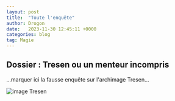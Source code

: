 ```yaml
---
layout: post
title:  "Toute l'enquête"
author: Drogon
date:   2023-11-30 12:45:11 +0000
categories: blog
tag: Magie
---
```


## Dossier : Tresen ou un menteur incompris

...marquer ici la fausse enquête sur l'archimage Tresen...

![image Tresen](https://encrypted-tbn0.gstatic.com/images?q=tbn:ANd9GcTWrRnueniH0EaneeSqXKO9AdyoE6nOctLPAw&usqp=CAU)